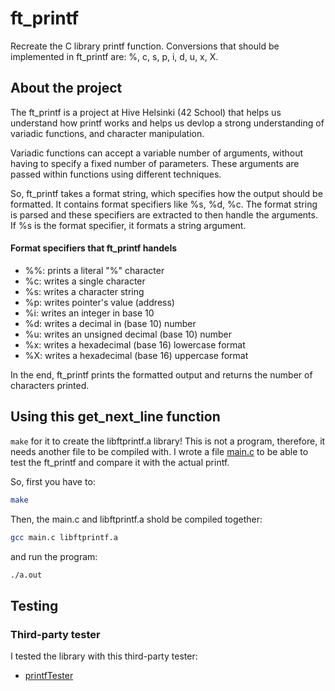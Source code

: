 # ft_printf
Recreate the C library printf function. Conversions that should be implemented in ft_printf are: %, c, s, p, i, d, u, x, X.
## About the project

The ft_printf is a project at Hive Helsinki (42 School) that helps us understand how printf works and helps us devlop a strong understanding of variadic functions, and character manipulation.

Variadic functions can accept a variable number of arguments, without having to specify a fixed number of parameters. These arguments are passed within functions using different techniques.

So, ft_printf takes a format string, which specifies how the output should be formatted. It contains format specifiers like %s, %d, %c.
The format string is parsed and these specifiers are extracted to then handle the arguments. If %s is the format specifier, it formats a string argument.

#### Format specifiers that ft_printf handels ####
- %%: prints a literal "%" character
- %c: writes a single character
- %s: writes a character string
- %p: writes pointer's value (address)
- %i: writes an integer in base 10
- %d: writes a decimal in (base 10) number
- %u: writes an unsigned decimal (base 10) number
- %x: writes a hexadecimal (base 16) lowercase format
- %X: writes a hexadecimal (base 16) uppercase format

In the end, ft_printf prints the formatted output and returns the number of characters printed. 

## Using this get_next_line function
`make` for it to create the libftprintf.a library! 
This is not a program, therefore, it needs another file to be compiled with. I wrote a file [main.c](`main.c`) to be able to test the ft_printf and compare it with the actual printf.

So, first you have to:
```bash
make
```
Then, the main.c and libftprintf.a shold be compiled together:
```bash
gcc main.c libftprintf.a
```
and run the program:
```bash
./a.out
```

## Testing
### Third-party tester
I tested the library with this third-party tester: 
* [printfTester](https://github.com/Tripouille/printfTester)
